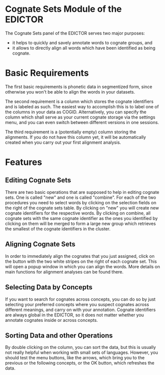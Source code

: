 # Cognate Sets Module of the EDICTOR

The Cognate Sets panel of the EDICTOR serves two major purposes:

* it helps to quickly and savely annotate words to cognate groups, and
* it allows to directly align all words which have been identified as being cognate.

# Basic Requirements

The first basic requirements is phonetic data in segmentized form, since otherwise you won't be able to align the words in your datasets.

The second requirement is a column which stores the cognate identifiers and is labeled as such. The easiest way to accomplish this is to label one of the columns in your data as COGID. Alternatively, you can specify the column which shall serve as your current cognate storage via the settings menu, and you can even switch between different versions in one sessions.

The third requirement is a (potentially empty) column storing the alignments. If you do not have this column yet, it will be automatically created when you carry out your first alignment analysis. 

# Features

## Editing Cognate Sets

There are two basic operations that are supposed to help in editing cognate sets. One is called "new" and one is called "combine". 
For each of the two procedures you need to select words by clicking on the selection fields on the right of the cognate sets table.
By clicking on "new" you will create new cognate identifiers for the respective words. By clicking on combine, all cognate sets with the same cognate identifier as the ones you identified by clicking on them will be merged to form a large new group which retrieves the smallest of the cognate identifiers in the cluster. 

## Aligning Cognate Sets

In order to immediately align the cognates that you just assigned, click on the button with the two white stripes on the right of each cognate set. This will open a popup window in which you can align the words. 
More details on main functions for alignment analyses can be found there.

## Selecting Data by Concepts

If you want to search for cognates across concepts, you can do so by just selecting your preferred concepts where you suspect cognates across different meanings, and carry on with your annotation. Cognate identifiers are always global in the EDICTOR, so it does not matter whether you annotate cognates inside or across concepts. 

## Sorting Data and other Operations

By double clicking on the column, you can sort the data, but this is usually not really helpful when working with small sets of languages.
However, you should test the menu buttons, like the arrows, which bring you to the previous or the following concepts, or the OK button, which refreshes the data.

 
